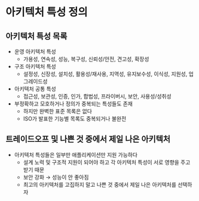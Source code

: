 # 아키텍처 특성 정의

## 아키텍처 특성 목록

- 운영 아키텍처 특성
    - 가용성, 연속성, 성능, 복구성, 신뢰성/안전, 견고성, 확장성
- 구조 아키텍처 특성
    - 설정성, 신장성, 설치성, 활용성/재사용, 지역성, 유지보수성, 이식성, 지원성, 업그레이드성
- 아키텍처 공통 특성
    - 접근성, 보관성, 인증, 인가, 합법성, 프라이버시, 보안, 사용성/성취성
- 부정확하고 모호하거나 정의가 중복되는 특성들도 존재
    - 하지만 완벽한 표준 목록은 없다
    - ISO가 발표한 기능별 목록도 중복되거나 불완전

## 트레이드오프 및 나쁜 것 중에서 제일 나은 아키텍처

- 아키텍처 특성들은 일부만 애플리케이션만 지원 가능하다
    - 설계 노력 및 구조적 지원이 되어야 하고 각 아키텍처 특성이 서로 영향을 주고 받기 때문
    - 보안 강화 → 성능이 안 좋아짐
    - 최고의 아키텍처를 고집하지 말고 나쁜 것 중에서 제일 나은 아키텍처를 선택하자
